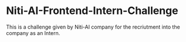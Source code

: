 # Niti-AI-Frontend-Intern-Challenge

This is a challenge given by Niti-AI company for the recriutment into the company as an Intern.
